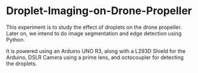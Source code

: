 # Droplet-Imaging-on-Drone-Propeller

This experiment is to study the effect of droplets on the drone propeller. Later on, we intend to do image segmentation and edge detection using Python. 

It is powered using an Arduino UNO R3, along with a L293D Shield for the Arduino, DSLR Camera using a prime lens, and octocoupler for detecting the droplets. 
